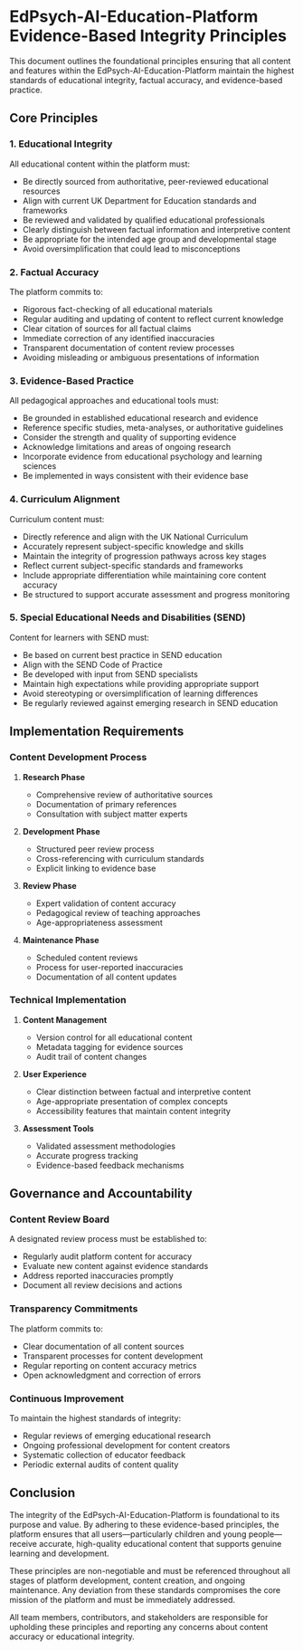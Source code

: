 # EdPsych-AI-Education-Platform Evidence-Based Integrity Principles

This document outlines the foundational principles ensuring that all content and features within the EdPsych-AI-Education-Platform maintain the highest standards of educational integrity, factual accuracy, and evidence-based practice.

## Core Principles

### 1. Educational Integrity

All educational content within the platform must:

- Be directly sourced from authoritative, peer-reviewed educational resources
- Align with current UK Department for Education standards and frameworks
- Be reviewed and validated by qualified educational professionals
- Clearly distinguish between factual information and interpretive content
- Be appropriate for the intended age group and developmental stage
- Avoid oversimplification that could lead to misconceptions

### 2. Factual Accuracy

The platform commits to:

- Rigorous fact-checking of all educational materials
- Regular auditing and updating of content to reflect current knowledge
- Clear citation of sources for all factual claims
- Immediate correction of any identified inaccuracies
- Transparent documentation of content review processes
- Avoiding misleading or ambiguous presentations of information

### 3. Evidence-Based Practice

All pedagogical approaches and educational tools must:

- Be grounded in established educational research and evidence
- Reference specific studies, meta-analyses, or authoritative guidelines
- Consider the strength and quality of supporting evidence
- Acknowledge limitations and areas of ongoing research
- Incorporate evidence from educational psychology and learning sciences
- Be implemented in ways consistent with their evidence base

### 4. Curriculum Alignment

Curriculum content must:

- Directly reference and align with the UK National Curriculum
- Accurately represent subject-specific knowledge and skills
- Maintain the integrity of progression pathways across key stages
- Reflect current subject-specific standards and frameworks
- Include appropriate differentiation while maintaining core content accuracy
- Be structured to support accurate assessment and progress monitoring

### 5. Special Educational Needs and Disabilities (SEND)

Content for learners with SEND must:

- Be based on current best practice in SEND education
- Align with the SEND Code of Practice
- Be developed with input from SEND specialists
- Maintain high expectations while providing appropriate support
- Avoid stereotyping or oversimplification of learning differences
- Be regularly reviewed against emerging research in SEND education

## Implementation Requirements

### Content Development Process

1. **Research Phase**
   - Comprehensive review of authoritative sources
   - Documentation of primary references
   - Consultation with subject matter experts

2. **Development Phase**
   - Structured peer review process
   - Cross-referencing with curriculum standards
   - Explicit linking to evidence base

3. **Review Phase**
   - Expert validation of content accuracy
   - Pedagogical review of teaching approaches
   - Age-appropriateness assessment

4. **Maintenance Phase**
   - Scheduled content reviews
   - Process for user-reported inaccuracies
   - Documentation of all content updates

### Technical Implementation

1. **Content Management**
   - Version control for all educational content
   - Metadata tagging for evidence sources
   - Audit trail of content changes

2. **User Experience**
   - Clear distinction between factual and interpretive content
   - Age-appropriate presentation of complex concepts
   - Accessibility features that maintain content integrity

3. **Assessment Tools**
   - Validated assessment methodologies
   - Accurate progress tracking
   - Evidence-based feedback mechanisms

## Governance and Accountability

### Content Review Board

A designated review process must be established to:
- Regularly audit platform content for accuracy
- Evaluate new content against evidence standards
- Address reported inaccuracies promptly
- Document all review decisions and actions

### Transparency Commitments

The platform commits to:
- Clear documentation of all content sources
- Transparent processes for content development
- Regular reporting on content accuracy metrics
- Open acknowledgment and correction of errors

### Continuous Improvement

To maintain the highest standards of integrity:
- Regular reviews of emerging educational research
- Ongoing professional development for content creators
- Systematic collection of educator feedback
- Periodic external audits of content quality

## Conclusion

The integrity of the EdPsych-AI-Education-Platform is foundational to its purpose and value. By adhering to these evidence-based principles, the platform ensures that all users—particularly children and young people—receive accurate, high-quality educational content that supports genuine learning and development.

These principles are non-negotiable and must be referenced throughout all stages of platform development, content creation, and ongoing maintenance. Any deviation from these standards compromises the core mission of the platform and must be immediately addressed.

All team members, contributors, and stakeholders are responsible for upholding these principles and reporting any concerns about content accuracy or educational integrity.
